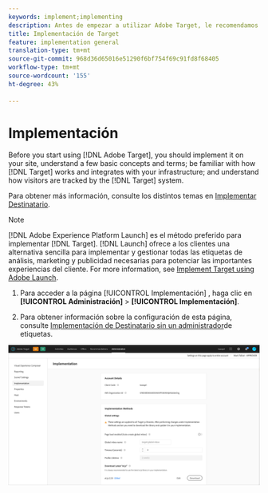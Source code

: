 ```yaml
---
keywords: implement;implementing
description: Antes de empezar a utilizar Adobe Target, le recomendamos que lo implemente en su sitio, comprenda algunos conceptos y términos básicos, se familiarice con el funcionamiento de Target y cómo se integra en su infraestructura, y comprenda el proceso de seguimiento de los visitantes que realiza el sistema Target.
title: Implementación de Target
feature: implementation general
translation-type: tm+mt
source-git-commit: 968d36d65016e51290f6bf754f69c91fd8f68405
workflow-type: tm+mt
source-wordcount: '155'
ht-degree: 43%

---
```



# Implementación

Before you start using [!DNL Adobe Target], you should implement it on your site, understand a few basic concepts and terms; be familiar with how [!DNL Target] works and integrates with your infrastructure; and understand how visitors are tracked by the [!DNL Target] system.

Para obtener más información, consulte los distintos temas en [Implementar Destinatario](/help/c-implementing-target/implementing-target.md).

>[!NOTE]
>
>[!DNL Adobe Experience Platform Launch] es el método preferido para implementar [!DNL Target]. [!DNL Launch] ofrece a los clientes una alternativa sencilla para implementar y gestionar todas las etiquetas de análisis, marketing y publicidad necesarias para potenciar las importantes experiencias del cliente. For more information, see [Implement Target using Adobe Launch](/help/c-implementing-target/c-implementing-target-for-client-side-web/how-to-deployatjs/cmp-implementing-target-using-adobe-launch.md).

1. Para acceder a la página [!UICONTROL Implementación] , haga clic en **[!UICONTROL Administración]** > **[!UICONTROL Implementación]**.

1. Para obtener información sobre la configuración de esta página, consulte [Implementación de Destinatario sin un administrador](/help/c-implementing-target/c-implementing-target-for-client-side-web/how-to-deployatjs/implementing-target-without-a-tag-manager.md)de etiquetas.

![Página de implementación](/help/administrating-target/assets/implementation.png)